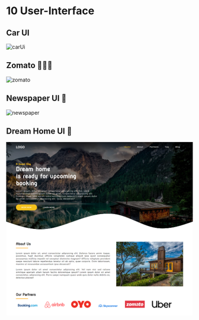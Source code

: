 # 10 User-Interface

## Car UI 

![carUi](https://user-images.githubusercontent.com/61475220/93969025-8c554700-fd88-11ea-9fff-759858019a09.png)

## Zomato 🥙🥘🥗

![zomato](https://user-images.githubusercontent.com/61475220/94063897-6d959580-fe06-11ea-86e7-154278eb1051.png)

## Newspaper UI 📰

![newspaper](https://user-images.githubusercontent.com/61475220/95130197-d6bbc800-0779-11eb-900e-2530a2a123e0.png)

## Dream Home UI 🏡

![Dream Home](https://github.com/Subhampreet/10_User-Interface/blob/master/Airbnb%20Landing%20Page/main.png?raw=true)


